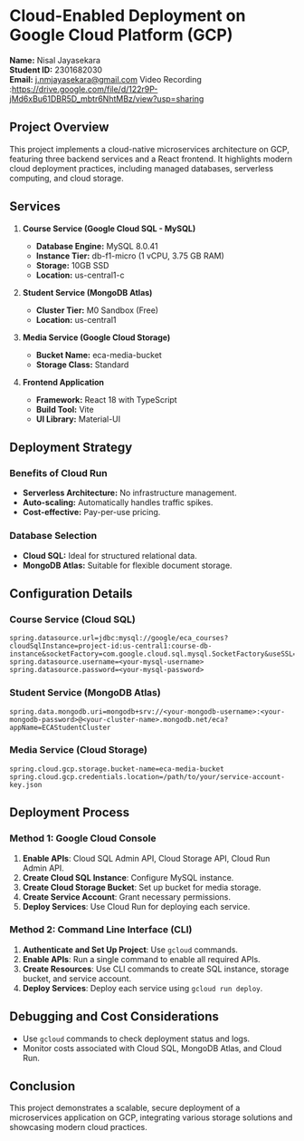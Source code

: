 

# Cloud-Enabled Deployment on Google Cloud Platform (GCP)

**Name:** Nisal Jayasekara  
**Student ID:** 2301682030  
**Email:** j.nmjayasekara@gmail.com 
Video Recording :https://drive.google.com/file/d/122r9P-jMd6xBu61DBR5D_mbtr6NhtMBz/view?usp=sharing

## Project Overview

This project implements a cloud-native microservices architecture on GCP, featuring three backend services and a React frontend. It highlights modern cloud deployment practices, including managed databases, serverless computing, and cloud storage.

## Services

1. **Course Service (Google Cloud SQL - MySQL)**
   - **Database Engine:** MySQL 8.0.41
   - **Instance Tier:** db-f1-micro (1 vCPU, 3.75 GB RAM)
   - **Storage:** 10GB SSD
   - **Location:** us-central1-c

2. **Student Service (MongoDB Atlas)**
   - **Cluster Tier:** M0 Sandbox (Free)
   - **Location:** us-central1

3. **Media Service (Google Cloud Storage)**
   - **Bucket Name:** eca-media-bucket
   - **Storage Class:** Standard

4. **Frontend Application**
   - **Framework:** React 18 with TypeScript
   - **Build Tool:** Vite
   - **UI Library:** Material-UI

## Deployment Strategy

### Benefits of Cloud Run
- **Serverless Architecture:** No infrastructure management.
- **Auto-scaling:** Automatically handles traffic spikes.
- **Cost-effective:** Pay-per-use pricing.

### Database Selection
- **Cloud SQL:** Ideal for structured relational data.
- **MongoDB Atlas:** Suitable for flexible document storage.

## Configuration Details

### Course Service (Cloud SQL)
```properties
spring.datasource.url=jdbc:mysql://google/eca_courses?cloudSqlInstance=project-id:us-central1:course-db-instance&socketFactory=com.google.cloud.sql.mysql.SocketFactory&useSSL=false
spring.datasource.username=<your-mysql-username>
spring.datasource.password=<your-mysql-password>
```

### Student Service (MongoDB Atlas)
```properties
spring.data.mongodb.uri=mongodb+srv://<your-mongodb-username>:<your-mongodb-password>@<your-cluster-name>.mongodb.net/eca?appName=ECAStudentCluster
```

### Media Service (Cloud Storage)
```properties
spring.cloud.gcp.storage.bucket-name=eca-media-bucket
spring.cloud.gcp.credentials.location=/path/to/your/service-account-key.json
```

## Deployment Process

### Method 1: Google Cloud Console
1. **Enable APIs**: Cloud SQL Admin API, Cloud Storage API, Cloud Run Admin API.
2. **Create Cloud SQL Instance**: Configure MySQL instance.
3. **Create Cloud Storage Bucket**: Set up bucket for media storage.
4. **Create Service Account**: Grant necessary permissions.
5. **Deploy Services**: Use Cloud Run for deploying each service.

### Method 2: Command Line Interface (CLI)
1. **Authenticate and Set Up Project**: Use `gcloud` commands.
2. **Enable APIs**: Run a single command to enable all required APIs.
3. **Create Resources**: Use CLI commands to create SQL instance, storage bucket, and service account.
4. **Deploy Services**: Deploy each service using `gcloud run deploy`.

## Debugging and Cost Considerations
- Use `gcloud` commands to check deployment status and logs.
- Monitor costs associated with Cloud SQL, MongoDB Atlas, and Cloud Run.

## Conclusion
This project demonstrates a scalable, secure deployment of a microservices application on GCP, integrating various storage solutions and showcasing modern cloud practices.
